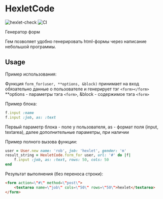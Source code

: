 # HexletCode

![hexlet-check](https://github.com/MaksimovYuriy/rails-project-63/actions/workflows/hexlet-check.yml/badge.svg)
![CI](https://github.com/MaksimovYuriy/rails-project-63/actions/workflows/hexlet-check.yml)

Генератор форм

Гем позволяет удобно генерировать html-формы через написание небольшой программы.

## Usage

Пример использования:

Функция `form_for(user, **options, &block)` принимает на вход обязательно данные о пользователе и генерирует тэг `<form></form>`
**options - параметры тэга `<form>`, &block - содержимое тэга `<form>`

Пример блока:


```ruby
f.input :name
f.input :job, as: :text
```

Первый параметр блока - поле у пользователя, as - формат поля (input, textarea), далее дополнительные параметры, при наличии

Пример полного вызова функции:

```ruby
user = User.new name: 'rob', job: 'hexlet', gender: 'm'
result_string = HexletCode.form_for user, url: '#' do |f|
    f.input :job, as: :text, rows: 50, cols: 50
end
```

Результат выполнения (без переноса строки):

```html
<form action=\"#\" method=\"post\">
    <textarea name=\"job\" cols=\"50\" rows=\"50\">hexlet</textarea>
</form>
```
